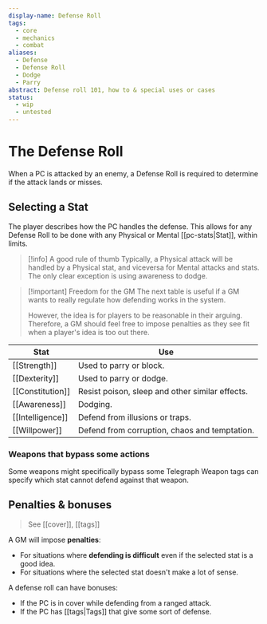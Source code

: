 ```yaml
---
display-name: Defense Roll
tags:
  - core
  - mechanics
  - combat
aliases:
  - Defense
  - Defense Roll
  - Dodge
  - Parry
abstract: Defense roll 101, how to & special uses or cases
status:
  - wip
  - untested
---
```

# The Defense Roll
When a PC is attacked by an enemy, a Defense Roll is required to determine if the attack lands or misses.

## Selecting a Stat
The player describes how the PC handles the defense. This allows for any Defense Roll to be done with any Physical or Mental [[pc-stats|Stat]], within limits.

> [!info] A good rule of thumb
> Typically, a Physical attack will be handled by a Physical stat, and viceversa for Mental attacks and stats. The only clear exception is using awareness to dodge.

> [!important] Freedom for the GM
> The next table is useful if a GM wants to really regulate how defending works in the system.
> 
> However, the idea is for players to be reasonable in their arguing. Therefore, a GM should feel free to impose penalties as they see fit when a player's idea is too out there.

| Stat             | Use                                             |
| ---------------- | ----------------------------------------------- |
| [[Strength]]     | Used to parry or block.                         |
| [[Dexterity]]    | Used to parry or dodge.                         |
| [[Constitution]] | Resist poison, sleep and other similar effects. |
| [[Awareness]]    | Dodging.                                        |
| [[Intelligence]] | Defend from illusions or traps.                 |
| [[Willpower]]    | Defend from corruption, chaos and temptation.   |

### Weapons that bypass some actions
Some weapons might specifically bypass some 
Telegraph
Weapon tags can specify which stat cannot defend against that weapon.

## Penalties & bonuses
> See [[cover]], [[tags]]

A GM will impose **penalties**:
- For situations where **defending is difficult** even if the selected stat is a good idea.
- For situations where the selected stat doesn't make a lot of sense.

A defense roll can have bonuses:
- If the PC is in cover while defending from a ranged attack.
- If the PC has [[tags|Tags]] that give some sort of defense.

